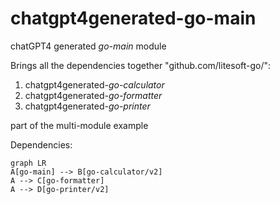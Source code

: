 # chatgpt4generated-go-main

chatGPT4 generated _go-main_ module

Brings all the dependencies together "github.com/litesoft-go/":

1. chatgpt4generated-_go-calculator_
2. chatgpt4generated-_go-formatter_
3. chatgpt4generated-_go-printer_

part of the multi-module example

Dependencies:
```mermaid
graph LR
A[go-main] --> B[go-calculator/v2]
A --> C[go-formatter]
A --> D[go-printer/v2]
```
